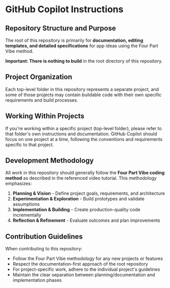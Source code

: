 # GitHub Copilot Instructions

## Repository Structure and Purpose

The root of this repository is primarily for **documentation, editing templates, and detailed specifications** for app ideas using the Four Part Vibe method. 

**Important: There is nothing to build** in the root directory of this repository.

## Project Organization

Each top-level folder in this repository represents a separate project, and some of those projects may contain buildable code with their own specific requirements and build processes.

## Working Within Projects

If you're working within a specific project (top-level folder), please refer to that folder's own instructions and documentation. GitHub Copilot should focus on one project at a time, following the conventions and requirements specific to that project.

## Development Methodology

All work in this repository should generally follow the **Four Part Vibe coding method** as described in the referenced video tutorial. This methodology emphasizes:

1. **Planning & Vision** - Define project goals, requirements, and architecture
2. **Experimentation & Exploration** - Build prototypes and validate assumptions
3. **Implementation & Building** - Create production-quality code incrementally
4. **Reflection & Refinement** - Evaluate outcomes and plan improvements

## Contribution Guidelines

When contributing to this repository:

- Follow the Four Part Vibe methodology for any new projects or features
- Respect the documentation-first approach of the root repository
- For project-specific work, adhere to the individual project's guidelines
- Maintain the clear separation between planning/documentation and implementation phases